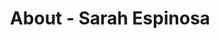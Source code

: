 ---
id: sarah_espinosa
permalink: "/about/sarah_espinosa"
full_name: Sarah Espinosa
title: About - Sarah Espinosa
role: Talent Manager
image: sarah_espinosa_color.jpg
about: Sarah Espinosa has been in the recruiting & staffing industry for nearly 8 years now, helping to match technical talent to their ideal career homes. Sarah is passionate about connecting people and building relationships and was put on this earth to recruit people. She graduated from the University of Oklahoma with a Bachelors in Business Administration majoring in Human Resource Management. Sarah lives in Oklahoma City with her husband Kyle, and her two dogs, Charlie and Sophie! 
github: 
linkedin: 
featimg: "/assets/aboutBanner1.jpg"
layout: about/profile
---